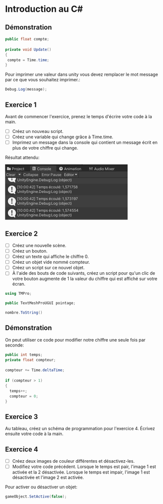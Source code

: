 # Introduction au C#

## Démonstration
``` c#
public float compte;

private void Update()
{
 compte = Time.time; 
}
```

Pour imprimer une valeur dans unity vous devez remplacer le mot message par ce que vous souhaitez imprimer.: 
``` c#
Debug.Log(message); 
```

## Exercice 1
Avant de commencer l'exercice, prenez le temps d'écrire votre code à la main. 

- [ ] Créez un nouveau script.
- [ ] Créez une variable qui change grâce à Time.time.
- [ ] Imprimez un message dans la console qui contient un message écrit en plus de votre chiffre qui change.

Résultat attendu:     

![Image](../images/resultat_debug.jpg)

## Exercice 2

- [ ] Créez une nouvelle scène.
- [ ] Créez un bouton.
- [ ] Créez un texte qui affiche le chiffre 0.
- [ ] Créez un objet vide nommé compteur. 
- [ ] Créez un script sur ce nouvel objet. 
- [ ] À l'aide des bouts de code suivants, créez un script pour qu'un clic de votre bouton augmente de 1 la valeur du chiffre qui est affiché sur votre écran. 

``` c#
using TMPro;
```

``` c#
public TextMeshProUGUI pointage;
```

``` c#
nombre.ToString()
```

## Démonstration
On peut utiliser ce code pour modifier notre chiffre une seule fois par seconde: 

``` c#
public int temps;
private float compteur; 

compteur += Time.deltaTime;

if (compteur > 1)
{
  temps++; 
  compteur = 0; 
}
```


## Exercice 3
Au tableau, créez un schéma de programmation pour l'exercice 4. Écrivez ensuite votre code à la main. 

## Exercice 4
- [ ] Créez deux images de couleur différentes et désactivez-les.
- [ ] Modifiez votre code précédent. Lorsque le temps est pair, l'image 1 est activée et la 2 désactivée. Lorsque le temps est impair, l'image 1 est désactivée et l'image 2 est activée. 

Pour activer ou désactiver un objet:

``` c#
gameObject.SetActive(false);
```


